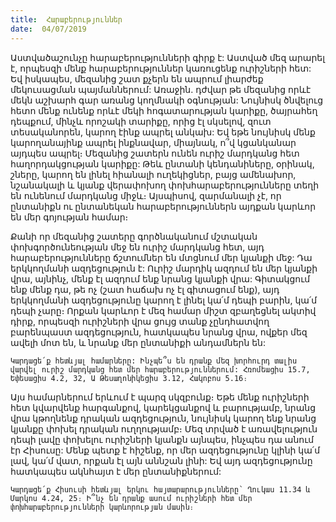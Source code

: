 ```yaml
---
title:  Հարաբերություններ
date:  04/07/2019
---
```


Աստվածաշունչը հարաբերությունների գիրք է: Աստված մեզ արարել է, որպեսզի մենք հարաբերություններ կառուցենք ուրիշների հետ: Եվ իսկապես, մեզանից շատ քչերն են ապրում լիարժեք մեկուսացման պայմաններում: Առաջին. դժվար թե մեզանից որևէ մեկն աշխարհ գար առանց կողմնակի օգնության: Նույնիսկ ծնվելուց հետո մենք ունենք որևէ մեկի հոգատարության կարիքը, ծայրահեղ դեպքում, մինչև որոշակի տարիքը, որից էլ սկսելով, զուտ տեսականորեն, կարող էինք ապրել անկախ: Եվ եթե նույնիսկ մենք կարողանայինք ապրել ինքնավար, միայնակ, ո՞վ կցանկանար այդպես ապրել։ Մեզանից շատերն ունեն ուրիշ մարդկանց հետ հաղորդակցության կարիքը: Թեև ընտանի կենդանիները, օրինակ, շները, կարող են լինել հիանալի ուղեկիցներ, բայց ամենախոր, նշանակալի և կյանք վերափոխող փոխհարաբերությունները տեղի են ունենում մարդկանց միջև։ Այսպիսով, զարմանալի չէ, որ ընտանիքն ու ընտանեկան հարաբերություններն այդքան կարևոր են մեր գոյության համար։

Քանի որ մեզանից շատերը գործնականում մշտական փոխգործունեության մեջ են ուրիշ մարդկանց հետ, այդ հարաբերությունները ճշտումներ են մտցնում մեր կյանքի մեջ: Դա երկկողմանի ազդեցություն է: Ուրիշ մարդիկ ազդում են մեր կյանքի վրա, այնինչ, մենք էլ ազդում ենք նրանց կյանքի վրա: Գիտակցում ենք մենք դա, թե ոչ (շատ հաճախ ոչ էլ գիտացում ենք), այդ երկկողմանի ազդեցությունը կարող է լինել կա՛մ դեպի բարին, կա՛մ դեպի չարը։ Որքան կարևոր է մեզ համար միշտ զբաղեցնել ակտիվ դիրք, որպեսզի ուրիշների վրա ցույց տանք չընդհատվող բարենպաստ ազդեցություն, հատկապես նրանց վրա, ովքեր մեզ ավելի մոտ են, և նրանք մեր ընտանիքի անդամներն են:

`Կարդացե՛ք հետևյալ համարները: Ինչպե՞ս են դրանք մեզ խորհուրդ տալիս վարվել ուրիշ մարդկանց հետ մեր հարաբերություններում: Հռոմեացիս 15.7, Եփեսացիս 4.2, 32, Ա Թեսաղոնիկեցիս 3.12, Հակոբոս 5.16։`

Այս համարներում երևում է պարզ սկզբունք։ Եթե մենք ուրիշների հետ կվարվենք հարգանքով, կարեկցանքով և բարությամբ, նրանց վրա կթողնենք դրական ազդեցություն, նույնիսկ կարող ենք նրանց կյանքը փոխել դրական ուղղությամբ։ Մեզ տրված է առավելություն դեպի լավը փոխելու ուրիշների կյանքն այնպես, ինչպես դա անում էր Հիսուսը: Մենք պետք է հիշենք, որ մեր ազդեցությունը կլինի կա՛մ լավ, կա՛մ վատ, որքան էլ այն աննշան լինի: Եվ այդ ազդեցությունը հատկապես ակնհայտ է մեր ընտանիքներում:

`Կարդացե՛ք Հիսուսի հետևյալ երկու հայտարարությունները՝ Ղուկաս 11.34 և Մարկոս 4.24, 25։ Ի՞նչ են դրանք ասում ուրիշների հետ մեր փոխհարաբերությունների կարևորության մասին։`